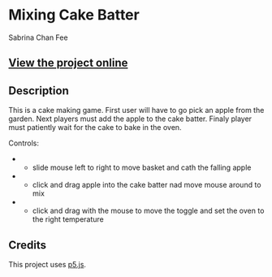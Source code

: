 # Mixing Cake Batter
Sabrina Chan Fee

## [View the project online](https://sabrina-chan-fee.github.io/Cart-253-project/Art%20Jam/)

## Description
This is a cake making game. 
First user will have to go pick an apple from the garden.
Next players must add the apple to the cake batter.
Finaly player must patiently wait for the cake to bake in the oven.

Controls: 
 * - slide mouse left to right to move basket and cath the falling apple
 * - click and drag apple into the cake batter nad move mouse around to mix
 * - click and drag with the mouse to move the toggle and set the oven to the right temperature
 

## Credits
This project uses [p5.js](https://p5js.org).